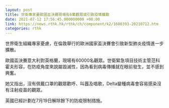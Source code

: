 ```yaml
---
layout: post
title: 世衛專家憂歐國盃決賽現場有6萬觀眾或引致疫情擴散
date: 2021-07-12 17:56:45.000000000 +08:00
link: https://news.rthk.hk/rthk/ch/component/k2/1600393-20210712.htm
categories: rthk
---
```


世界衛生組織專家憂慮，在倫敦舉行的歐洲國家盃決賽會引致新型肺炎疫情進一步擴散。

歐國盃決賽意大利對英格蘭，現場有60000名觀眾。世衛緊急項目技術主管范科霍夫形容，在防疫角度來說屬毀滅性，因為看到病毒傳播就在眼前發生，並不感到興奮。

她又指出，沒有佩戴口罩的觀眾歡呼、叫囂及唱歌，Delta變種病毒會容易感染沒有注射疫苗的觀眾。

英國已經計劃在7月19日解除餘下的防疫限制措施。
